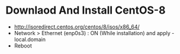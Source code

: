 # Downlaod And Install CentOS-8

- http://isoredirect.centos.org/centos/8/isos/x86_64/
- Network > Ethernet (enp0s3) : ON (While installation) and apply - local.domain
- Reboot
